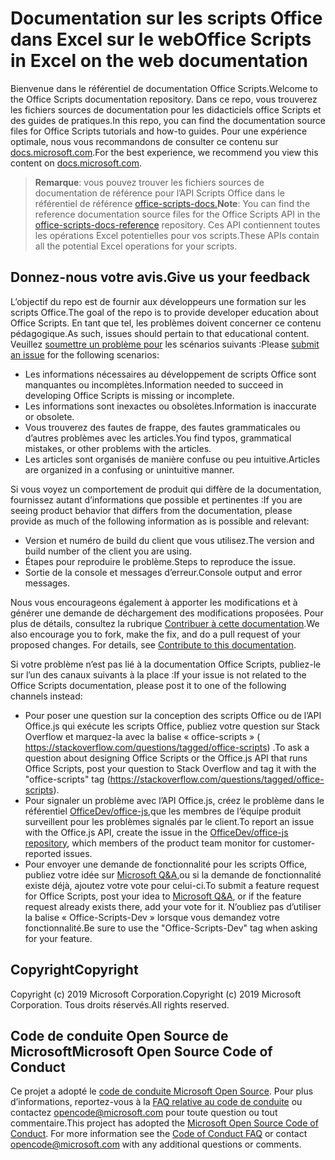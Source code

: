 # <a name="office-scripts-in-excel-on-the-web-documentation"></a><span data-ttu-id="d935b-101">Documentation sur les scripts Office dans Excel sur le web</span><span class="sxs-lookup"><span data-stu-id="d935b-101">Office Scripts in Excel on the web documentation</span></span>

<span data-ttu-id="d935b-102">Bienvenue dans le référentiel de documentation Office Scripts.</span><span class="sxs-lookup"><span data-stu-id="d935b-102">Welcome to the Office Scripts documentation repository.</span></span> <span data-ttu-id="d935b-103">Dans ce repo, vous trouverez les fichiers sources de documentation pour les didacticiels office Scripts et des guides de pratiques.</span><span class="sxs-lookup"><span data-stu-id="d935b-103">In this repo, you can find the documentation source files for Office Scripts tutorials and how-to guides.</span></span> <span data-ttu-id="d935b-104">Pour une expérience optimale, nous vous recommandons de consulter ce contenu sur [docs.microsoft.com](https://docs.microsoft.com/office/dev/scripts).</span><span class="sxs-lookup"><span data-stu-id="d935b-104">For the best experience, we recommend you view this content on [docs.microsoft.com](https://docs.microsoft.com/office/dev/scripts).</span></span>

> <span data-ttu-id="d935b-105">**Remarque**: vous pouvez trouver les fichiers sources de documentation de référence pour l’API Scripts Office dans le référentiel de référence [office-scripts-docs.](https://github.com/OfficeDev/office-scripts-docs-reference)</span><span class="sxs-lookup"><span data-stu-id="d935b-105">**Note**: You can find the reference documentation source files for the Office Scripts API in the [office-scripts-docs-reference](https://github.com/OfficeDev/office-scripts-docs-reference) repository.</span></span> <span data-ttu-id="d935b-106">Ces API contiennent toutes les opérations Excel potentielles pour vos scripts.</span><span class="sxs-lookup"><span data-stu-id="d935b-106">These APIs contain all the potential Excel operations for your scripts.</span></span>

## <a name="give-us-your-feedback"></a><span data-ttu-id="d935b-107">Donnez-nous votre avis.</span><span class="sxs-lookup"><span data-stu-id="d935b-107">Give us your feedback</span></span>

<span data-ttu-id="d935b-108">L’objectif du repo est de fournir aux développeurs une formation sur les scripts Office.</span><span class="sxs-lookup"><span data-stu-id="d935b-108">The goal of the repo is to provide developer education about Office Scripts.</span></span> <span data-ttu-id="d935b-109">En tant que tel, les problèmes doivent concerner ce contenu pédagogique.</span><span class="sxs-lookup"><span data-stu-id="d935b-109">As such, issues should pertain to that educational content.</span></span> <span data-ttu-id="d935b-110">Veuillez [soumettre un problème pour](https://github.com/OfficeDev/office-scripts-docs/issues) les scénarios suivants :</span><span class="sxs-lookup"><span data-stu-id="d935b-110">Please [submit an issue](https://github.com/OfficeDev/office-scripts-docs/issues) for the following scenarios:</span></span>

- <span data-ttu-id="d935b-111">Les informations nécessaires au développement de scripts Office sont manquantes ou incomplètes.</span><span class="sxs-lookup"><span data-stu-id="d935b-111">Information needed to succeed in developing Office Scripts is missing or incomplete.</span></span>
- <span data-ttu-id="d935b-112">Les informations sont inexactes ou obsolètes.</span><span class="sxs-lookup"><span data-stu-id="d935b-112">Information is inaccurate or obsolete.</span></span>
- <span data-ttu-id="d935b-113">Vous trouverez des fautes de frappe, des fautes grammaticales ou d’autres problèmes avec les articles.</span><span class="sxs-lookup"><span data-stu-id="d935b-113">You find typos, grammatical mistakes, or other problems with the articles.</span></span>
- <span data-ttu-id="d935b-114">Les articles sont organisés de manière confuse ou peu intuitive.</span><span class="sxs-lookup"><span data-stu-id="d935b-114">Articles are organized in a confusing or unintuitive manner.</span></span>

<span data-ttu-id="d935b-115">Si vous voyez un comportement de produit qui diffère de la documentation, fournissez autant d’informations que possible et pertinentes :</span><span class="sxs-lookup"><span data-stu-id="d935b-115">If you are seeing product behavior that differs from the documentation, please provide as much of the following information as is possible and relevant:</span></span>

- <span data-ttu-id="d935b-116">Version et numéro de build du client que vous utilisez.</span><span class="sxs-lookup"><span data-stu-id="d935b-116">The version and build number of the client you are using.</span></span>
- <span data-ttu-id="d935b-117">Étapes pour reproduire le problème.</span><span class="sxs-lookup"><span data-stu-id="d935b-117">Steps to reproduce the issue.</span></span>
- <span data-ttu-id="d935b-118">Sortie de la console et messages d’erreur.</span><span class="sxs-lookup"><span data-stu-id="d935b-118">Console output and error messages.</span></span>

<span data-ttu-id="d935b-p104">Nous vous encourageons également à apporter les modifications et à générer une demande de déchargement des modifications proposées. Pour plus de détails, consultez la rubrique [Contribuer à cette documentation](Contributing.md).</span><span class="sxs-lookup"><span data-stu-id="d935b-p104">We also encourage you to fork, make the fix, and do a pull request of your proposed changes. For details, see [Contribute to this documentation](Contributing.md).</span></span>

<span data-ttu-id="d935b-121">Si votre problème n’est pas lié à la documentation Office Scripts, publiez-le sur l’un des canaux suivants à la place :</span><span class="sxs-lookup"><span data-stu-id="d935b-121">If your issue is not related to the Office Scripts documentation, please post it to one of the following channels instead:</span></span>

- <span data-ttu-id="d935b-122">Pour poser une question sur la conception des scripts Office ou de l’API Office.js qui exécute les scripts Office, publiez votre question sur Stack Overflow et marquez-la avec la balise « office-scripts » ( https://stackoverflow.com/questions/tagged/office-scripts) .</span><span class="sxs-lookup"><span data-stu-id="d935b-122">To ask a question about designing Office Scripts or the Office.js API that runs Office Scripts, post your question to Stack Overflow and tag it with the "office-scripts" tag (https://stackoverflow.com/questions/tagged/office-scripts).</span></span>
- <span data-ttu-id="d935b-123">Pour signaler un problème avec l’API Office.js, créez le problème dans le référentiel [OfficeDev/office-js,](https://github.com/OfficeDev/office-js)que les membres de l’équipe produit surveillent pour les problèmes signalés par le client.</span><span class="sxs-lookup"><span data-stu-id="d935b-123">To report an issue with the Office.js API, create the issue in the [OfficeDev/office-js repository](https://github.com/OfficeDev/office-js), which members of the product team monitor for customer-reported issues.</span></span>
- <span data-ttu-id="d935b-124">Pour envoyer une demande de fonctionnalité pour les scripts Office, publiez votre idée sur [Microsoft Q&A,](https://docs.microsoft.com/answers/products/m365)ou si la demande de fonctionnalité existe déjà, ajoutez votre vote pour celui-ci.</span><span class="sxs-lookup"><span data-stu-id="d935b-124">To submit a feature request for Office Scripts, post your idea to [Microsoft Q&A](https://docs.microsoft.com/answers/products/m365), or if the feature request already exists there, add your vote for it.</span></span> <span data-ttu-id="d935b-125">N’oubliez pas d’utiliser la balise « Office-Scripts-Dev » lorsque vous demandez votre fonctionnalité.</span><span class="sxs-lookup"><span data-stu-id="d935b-125">Be sure to use the "Office-Scripts-Dev" tag when asking for your feature.</span></span>

## <a name="copyright"></a><span data-ttu-id="d935b-126">Copyright</span><span class="sxs-lookup"><span data-stu-id="d935b-126">Copyright</span></span>

<span data-ttu-id="d935b-127">Copyright (c) 2019 Microsoft Corporation.</span><span class="sxs-lookup"><span data-stu-id="d935b-127">Copyright (c) 2019 Microsoft Corporation.</span></span> <span data-ttu-id="d935b-128">Tous droits réservés.</span><span class="sxs-lookup"><span data-stu-id="d935b-128">All rights reserved.</span></span>

## <a name="microsoft-open-source-code-of-conduct"></a><span data-ttu-id="d935b-129">Code de conduite Open Source de Microsoft</span><span class="sxs-lookup"><span data-stu-id="d935b-129">Microsoft Open Source Code of Conduct</span></span>

<span data-ttu-id="d935b-p107">Ce projet a adopté le [code de conduite Microsoft Open Source](https://opensource.microsoft.com/codeofconduct/). Pour plus d’informations, reportez-vous à la [FAQ relative au code de conduite](https://opensource.microsoft.com/codeofconduct/faq/) ou contactez [opencode@microsoft.com](mailto:opencode@microsoft.com) pour toute question ou tout commentaire.</span><span class="sxs-lookup"><span data-stu-id="d935b-p107">This project has adopted the [Microsoft Open Source Code of Conduct](https://opensource.microsoft.com/codeofconduct/). For more information see the [Code of Conduct FAQ](https://opensource.microsoft.com/codeofconduct/faq/) or contact [opencode@microsoft.com](mailto:opencode@microsoft.com) with any additional questions or comments.</span></span>
